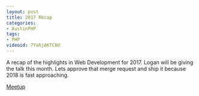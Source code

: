 ```yaml
---
layout: post
title: 2017 Recap
categories:
- AustinPHP
tags:
- PHP
videoid: 7YahjAKTCbU
---
```


A recap of the highlights in Web Development for 2017. Logan will be giving the talk this month. Lets approve that merge request and ship it because 2018 is fast approaching.

[Meetup](https://www.meetup.com/austinphp/events/242652693/)
